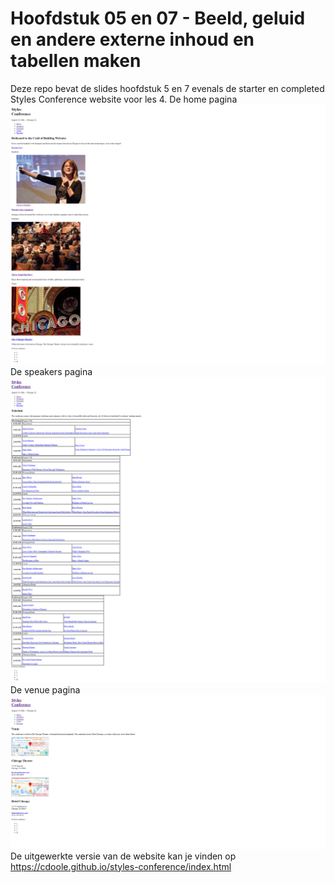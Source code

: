 # Hoofdstuk 05 en 07 - Beeld, geluid en andere externe inhoud en tabellen maken

Deze repo bevat de slides hoofdstuk 5 en 7 evenals de starter en completed Styles Conference website voor les 4.
De home pagina
![Styles Conference les' home](https://github.com/Web-Development-I/04THAfbeeldingenTabellen/blob/master/images/home.png)
De speakers pagina
![Styles Conference les4 speakers](https://github.com/Web-Development-I/04THAfbeeldingenTabellen/blob/master/images/speakers.png)
De venue pagina
![Styles Conference les4 venue](https://github.com/Web-Development-I/04THAfbeeldingenTabellen/blob/master/images/venue.png)
De uitgewerkte versie van de website kan je vinden op https://cdoole.github.io/styles-conference/index.html
